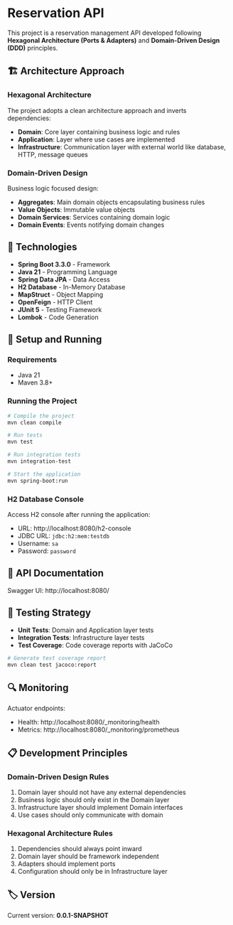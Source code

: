 # Reservation API

This project is a reservation management API developed following **Hexagonal Architecture (Ports & Adapters)** and **Domain-Driven Design (DDD)** principles.

## 🏗️ Architecture Approach

### Hexagonal Architecture
The project adopts a clean architecture approach and inverts dependencies:
- **Domain**: Core layer containing business logic and rules
- **Application**: Layer where use cases are implemented
- **Infrastructure**: Communication layer with external world like database, HTTP, message queues

### Domain-Driven Design
Business logic focused design:
- **Aggregates**: Main domain objects encapsulating business rules
- **Value Objects**: Immutable value objects
- **Domain Services**: Services containing domain logic
- **Domain Events**: Events notifying domain changes

## 🔧 Technologies

- **Spring Boot 3.3.0** - Framework
- **Java 21** - Programming Language
- **Spring Data JPA** - Data Access
- **H2 Database** - In-Memory Database
- **MapStruct** - Object Mapping
- **OpenFeign** - HTTP Client
- **JUnit 5** - Testing Framework
- **Lombok** - Code Generation

## 🚀 Setup and Running

### Requirements
- Java 21
- Maven 3.8+

### Running the Project

```bash
# Compile the project
mvn clean compile

# Run tests
mvn test

# Run integration tests
mvn integration-test

# Start the application
mvn spring-boot:run
```

### H2 Database Console
Access H2 console after running the application:
- URL: http://localhost:8080/h2-console
- JDBC URL: `jdbc:h2:mem:testdb`
- Username: `sa`
- Password: `password`

## 📖 API Documentation

Swagger UI: http://localhost:8080/

## 🧪 Testing Strategy

- **Unit Tests**: Domain and Application layer tests
- **Integration Tests**: Infrastructure layer tests
- **Test Coverage**: Code coverage reports with JaCoCo

```bash
# Generate test coverage report
mvn clean test jacoco:report
```

## 🔍 Monitoring

Actuator endpoints:
- Health: http://localhost:8080/_monitoring/health
- Metrics: http://localhost:8080/_monitoring/prometheus

## 📋 Development Principles

### Domain-Driven Design Rules
1. Domain layer should not have any external dependencies
2. Business logic should only exist in the Domain layer
3. Infrastructure layer should implement Domain interfaces
4. Use cases should only communicate with domain

### Hexagonal Architecture Rules
1. Dependencies should always point inward
2. Domain layer should be framework independent
3. Adapters should implement ports
4. Configuration should only be in Infrastructure layer

## 🏷️ Version

Current version: **0.0.1-SNAPSHOT**